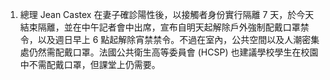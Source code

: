 1. 總理 Jean Castex 在妻子確診陽性後，以接觸者身份實行隔離 7 天，於今天結束隔離，並在中午記者會中出席，宣布自明天起解除戶外強制配戴口罩禁令，以及週日早上 6 點起解除宵禁禁令。不過在室內，公共空間以及人潮密集處仍然需配戴口罩。法國公共衛生高等委員會 (HCSP) 也建議學校學生在校園中不需配戴口罩，但課堂上仍需要。
